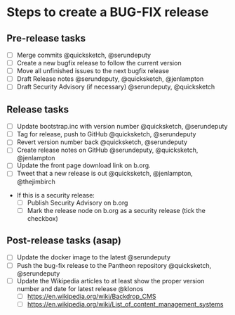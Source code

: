 Steps to create a BUG-FIX release
==================================


## Pre-release tasks

- [ ] Merge commits @quicksketch, @serundeputy
- [ ] Create a new bugfix release to follow the current version
- [ ] Move all unfinished issues to the next bugfix release
- [ ] Draft Release notes @serundeputy, @quicksketch, @jenlampton
- [ ] Draft Security Advisory (if necessary) @serundeputy, @quicksketch

## Release tasks

- [ ] Update bootstrap.inc with version number @quicksketch, @serundeputy
- [ ] Tag for release, push to GitHub @quicksketch, @serundeputy
- [ ] Revert version number back @quicksketch, @serundeputy
- [ ] Create release notes on GitHub @serundeputy, @quicksketch, @jenlampton
- [ ] Update the front page download link on b.org.
- [ ] Tweet that a new release is out @quicksketch, @jenlampton, @thejimbirch
- If this is a security release:
  - [ ] Publish Security Advisory on b.org
  - [ ] Mark the release node on b.org as a security release (tick the checkbox)

## Post-release tasks (asap)

- [ ] Update the docker image to the latest @serundeputy
- [ ] Push the bug-fix release to the Pantheon repository @quicksketch, @serundeputy
- [ ] Update the Wikipedia articles to at least show the proper version number and date for latest release @klonos
  - [ ] https://en.wikipedia.org/wiki/Backdrop_CMS
  - [ ] https://en.wikipedia.org/wiki/List_of_content_management_systems
